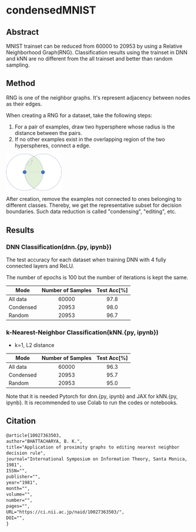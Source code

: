# condensedMNIST

## Abstract
MNIST trainset can be reduced from 60000 to 20953 by using a Relative Neighborhood Graph(RNG). Classification results using the trainset in DNN and kNN are no different from the all trainset and better than random sampling.

## Method
RNG is one of the neighbor graphs. It's represent adjacency between nodes as their edges. 

When creating a RNG for a dataset, take the following steps:
1. For a pair of examples, draw two hypersphere whose radius is the distance between the pairs.
2. If no other examples exist in the overlapping region of the two hyperspheres, connect a edge.

<img src="img/figure1.png" width="30%" align="center">

After creation, remove the examples not connected to ones belonging to different classes. Thereby, we get the representative subset for decision boundaries. Such data reduction is called "condensing", "editing", etc.

## Results
### DNN Classification(dnn.{py, ipynb})
The test accuracy for each dataset when training DNN with 4 fully connected layers and ReLU. 

The number of epochs is 100 but the number of iterations is kept the same.

| Mode          | Number of Samples |  Test Acc[%] |
|---------------|:-----------------:|:------------:|
| All data      |       60000       |     97.8     |
| Condensed     |       20953       |     98.0     |
| Random        |       20953       |     96.7     |

### k-Nearest-Neighbor Classification(kNN.{py, ipynb})
- k=1, L2 distance

| Mode          | Number of Samples |  Test Acc[%] |
|---------------|:-----------------:|:------------:|
| All data      |       60000       |     96.3     |
| Condensed     |       20953       |     95.7     |
| Random        |       20953       |     95.0     |

Note that it is needed Pytorch for dnn.{py, ipynb} and JAX for kNN.{py, ipynb}. It is recommended to use Colab to run the codes or notebooks.

## Citation
```
@article{10027363503,
author="BHATTACHARYA, B. K.",
title="Application of proximity graphs to editing nearest neighbor decision rule",
journal="International Symposium on Information Theory, Santa Monica, 1981",
ISSN="",
publisher="",
year="1981",
month="",
volume="",
number="",
pages="",
URL="https://ci.nii.ac.jp/naid/10027363503/",
DOI="",
}
```
